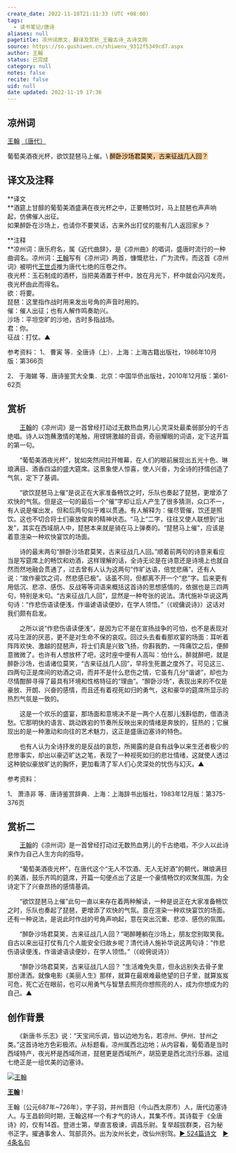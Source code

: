 ```yaml
---
create_date: 2022-11-18T21:11:33 (UTC +08:00)
tags:
  - 读书笔记/唐诗
aliases: null
pagetitle: 凉州词原文、翻译及赏析_王翰古诗_古诗文网
source: https://so.gushiwen.cn/shiwenv_9312f5349cd7.aspx
author: 王翰
status: 已完成
category: null
notes: false
recite: false
uid: null
date updated: 2022-11-19 17:36
---
```


## 凉州词

[王翰](https://so.gushiwen.cn/authorv_2f56f31e2127.aspx) [〔唐代〕](https://so.gushiwen.cn/shiwens/default.aspx?cstr=%e5%94%90%e4%bb%a3)

葡萄美酒夜光杯，欲饮琵琶马上催。\ <mark style="background: #FFB86CA6;">醉卧沙场君莫笑，古来征战几人回？</mark>

## 译文及注释

**译文\
**酒筵上甘醇的葡萄美酒盛满在夜光杯之中，正要畅饮时，马上琵琶也声声响起，仿佛催人出征。\
如果醉卧在沙场上，也请你不要笑话，古来外出打仗的能有几人返回家乡？

**注释\
**凉州词：唐乐府名，属《近代曲辞》，是《凉州曲》的唱词，盛唐时流行的一种曲调名。凉州词：[王翰](https://so.gushiwen.cn/authorv_2f56f31e2127.aspx)写有《凉州词》两首，慷慨悲壮，广为流传。而这首《凉州词》被明代[王世贞](https://so.gushiwen.cn/authorv_1d027ec17a1b.aspx)推为唐代七绝的压卷之作。\
夜光杯：玉石制成的酒杯，当把美酒置于杯中，放在月光下，杯中就会闪闪发亮，夜光杯由此而得名。\
欲：将要。\
琵琶：这里指作战时用来发出号角的声音时用的。\
催：催人出征；也有人解作鸣奏助兴。\
沙场：平坦空旷的沙地，古时多指战场。\
君：你。\
征战：打仗。▲

参考资料：
1、 曹寅 等．全唐诗（上）．上海：上海古籍出版社，1986年10月版：第366页

2、 于海娣 等．唐诗鉴赏大全集．北京：中国华侨出版社，2010年12月版：第61-62页

## 赏析

　　[王翰](https://so.gushiwen.cn/authorv_2f56f31e2127.aspx)的《凉州词》是一首曾经打动过无数热血男儿心灵深处最柔弱部分的千古绝唱。诗人以饱蘸激情的笔触，用铿锵激越的音调，奇丽耀眼的词语，定下这开篇的第一句。

　　“葡萄美酒夜光杯”，犹如突然间拉开帷幕，在人们的眼前展现出五光十色、琳琅满目、酒香四溢的盛大筵席。这景象使人惊喜，使人兴奋，为全诗的抒情创造了气氛，定下了基调。

　　“欲饮琵琶马上催”是说正在大家准备畅饮之时，乐队也奏起了琵琶，更增添了欢快的气氛。但是这一句的最后一个“催”字却让后人产生了很多猜测，众口不一，有人说是催出发，但和后两句似乎难以贯通。有人解释为：催尽管催，饮还是照饮。这也不切合将士们豪放俊爽的精神状态。“马上”二字，往往又使人联想到“出发”，其实在西域胡人中，琵琶本来就是骑在马上弹奏的。“琵琶马上催”，应该是着意渲染一种欢快宴饮的场面。

　　诗的最末两句“醉卧沙场君莫笑，古来征战几人回。”顺着前两句的诗意来看应当是写筵席上的畅饮和劝酒，这样理解的话，全诗无论是在诗意还是诗境上也就自然而然地融会贯通了，过去曾有人认为这两句“作旷达语，倍觉悲痛”。还有人说：“故作豪饮之词，然悲感已极”。话虽不同，但都离不开一个“悲”字。后来更有用低沉、悲凉、感伤、反战等等词语来概括这首诗的思想感情的，依据也是三四两句，特别是末句。“古来征战几人回”，显然是一种夸张的说法。清代施补华说这两句诗：“作悲伤语读便浅，作谐谑语读便妙，在学人领悟。”（《岘傭说诗》）这话对我们颇有启发。

　　之所以说“作悲伤语读便浅”，是因为它不是在宣扬战争的可怕，也不是表现对戎马生涯的厌恶，更不是对生命不保的哀叹。回过头去看看那欢宴的场面：耳听着阵阵欢快、激越的琵琶声，将士们真是兴致飞扬，你斟我酌，一阵痛饮之后，便醉意微微了。也许有人想放杯了吧，这时座中便有人高叫：怕什么，醉就醉吧，就是醉卧沙场，也请诸位莫笑，“古来征战几人回”，早将生死置之度外了。可见这三、四两句正是席间的劝酒之词，而并不是什么悲伤之情，它虽有几分“谐谑”，却也为尽情酣醉寻得了最具有环境和性格特征的“理由”。“醉卧沙场”，表现出来的不仅是豪放、开朗、兴奋的感情，而且还有着视死如归的勇气，这和豪华的筵席所显示的热烈气氛是一致的。

　　这是一个欢乐的盛宴，那场面和意境决不是一两个人在那儿浅斟低酌，借酒浇愁。它那明快的语言、跳动跌宕的节奏所反映出来的情绪是奔放的，狂热的；它展现出的是一种激动和向往的艺术魅力，这正是盛唐边塞诗的特色。

　　也有人认为全诗抒发的是反战的哀怨，所揭露的是自有战争以来生还者极少的悲惨事实，却出以豪迈旷达之笔，表现了一种视死如归的悲壮情绪，这就使人透过这种貌似豪放旷达的胸怀，更加看清了军人们心灵深处的忧伤与幻灭。▲

参考资料：

1、 萧涤非 等．唐诗鉴赏辞典．上海：上海辞书出版社，1983年12月版：第375-376页

## 赏析二

　　[王翰](https://so.gushiwen.cn/authorv_2f56f31e2127.aspx)的《凉州词》是一首曾经打动过无数热血男儿的千古绝唱，不少人以此诗来作为自己人生方向的指导。

　　“葡萄美酒夜光杯”，在唐代这个“无人不饮酒、无人无好酒”的朝代，琳琅满目的美酒，鼓乐齐鸣的筵席，开篇一句便点出了这是一个豪情畅饮的欢聚氛围，为全诗定下了兴奋昂扬的感情基调。

　　“欲饮琵琶马上催”此句一直以来存在着两种解读，一种是说正在大家准备畅饮之时，乐队也奏起了琵琶，更增添了欢快的气氛。意在渲染一种欢快宴饮的场面。还有一种说法，是说此时作战的号角声响起，意在突出沉重、悲凉、感伤的氛围。

　　“醉卧沙场君莫笑，古来征战几人回？”喝醉睡躺在沙场上，朋友您别取笑我。自古以来出征打仗有几个人能安全归故乡呢？清代诗人施补华说这两句诗：“作悲伤语读便浅，作谐谑语读便妙，在学人领悟。”（《岘佣说诗》）

　　“醉卧沙场君莫笑，古来征战几人回？ ”生活难免失意，但永远别失去骨子里那份潇洒。就像电影《美丽人生》那样，就算在最艰难最绝望的日子里，就算岌岌可危，死亡近在眼前，也可以用勇气与智慧去照亮你想照亮的人，成为你想成为的自己。▲

## 创作背景

　　《新唐书·乐志》说：“天宝间乐调，皆以边地为名，若凉州、伊州、甘州之类。”这首诗地方色彩极浓。从标题看，凉州属西北边地；从内容看，葡萄酒是当时西域特产，夜光杯是西域所进，琵琶更是西域所产，胡笳更是西北流行乐器。这组七绝正是一组优美的边塞诗。

[![王翰](https://song.gushiwen.cn/authorImg/wanghan.jpg)](https://so.gushiwen.cn/authorv_2f56f31e2127.aspx)

[**王翰**](https://so.gushiwen.cn/authorv_2f56f31e2127.aspx) !

王翰（公元687年~726年），字子羽，并州晋阳（今山西太原市）人，唐代边塞诗人。与王昌龄同时期，王翰这样一个有才气的诗人，其集不传。其诗载于《全唐诗》的，仅有14首。登进士第，举直言极谏，调昌乐尉。复举超拔群类，召为秘书正字。擢通事舍人、驾部员外。出为汝州长史，改仙州别驾。[► 524篇诗文](https://so.gushiwen.cn/shiwens/default.aspx?astr=%e7%8e%8b%e7%bf%b0)　[► 4条名句](https://so.gushiwen.cn/mingjus/default.aspx?astr=%e7%8e%8b%e7%bf%b0)
